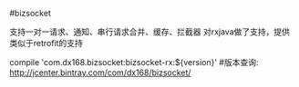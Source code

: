 #bizsocket

支持一对一请求、通知、串行请求合并、缓存、拦截器
对rxjava做了支持，提供类似于retrofit的支持


compile 'com.dx168.bizsocket:bizsocket-rx:${version}'
#版本查询: 
http://jcenter.bintray.com/com/dx168/bizsocket/